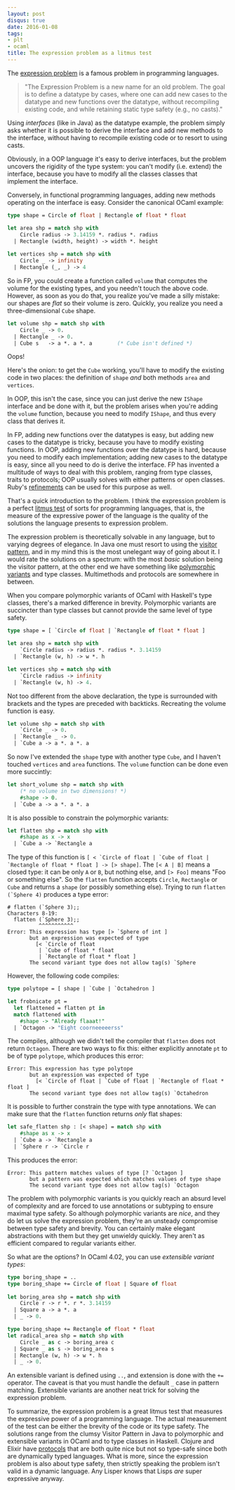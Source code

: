```yaml
---
layout: post
disqus: true
date: 2016-01-08
tags: 
- plt
- ocaml
title: The expression problem as a litmus test 
---
```


The [expression problem](https://en.wikipedia.org/wiki/Expression_problem) is a famous problem in
programming languages. 

> "The Expression Problem is a new name for an old problem. The goal is to define a datatype by
> cases, where one can add new cases to the datatype and new functions over the datatype, without
> recompiling existing code, and while retaining static type safety (e.g., no casts)."

Using *interfaces* (like in Java) as the datatype example, the problem simply asks whether it is
possible to derive the interface and add new methods to the interface, without having to recompile
existing code or to resort to using casts.

Obviously, in a OOP language it's easy to derive interfaces, but the problem uncovers the rigidity
of the type system: you can't modify (i.e. extend) the interface, because you have to modify all the
classes classes that implement the interface.

Conversely, in functional programming languages, adding new methods operating on the interface is
easy. Consider the canonical OCaml example:

```ocaml
type shape = Circle of float | Rectangle of float * float

let area shp = match shp with
    Circle radius -> 3.14159 *. radius *. radius
  | Rectangle (width, height) -> width *. height
  
let vertices shp = match shp with 
    Circle _ -> infinity
  | Rectangle (_, _) -> 4
```

So in FP, you could create a function called `volume` that computes the volume for the existing
types, and you needn't touch the above code. However, as soon as you do that, you realize you've
made a silly mistake: our shapes are *flat* so their volume is zero. Quickly, you realize you need a
three-dimensional `Cube` shape.

```ocaml
let volume shp = match shp with
    Circle _ -> 0.
  | Rectangle _ -> 0.
  | Cube s   -> a *. a *. a        (* Cube isn't defined *)
```

Oops!

Here's the onion: to get the `Cube` working, you'll have to modify the existing code in two places:
the definition of `shape` *and* both methods `area` and `vertices`.

In OOP, this isn't the case, since you can just derive the new `IShape` interface and be done with
it, but the problem arises when you're adding the `volume` function, because you need to modify
`IShape`, and thus every class that derives it.

In FP, adding new functions over the datatypes is easy, but adding new cases to the datatype is
tricky, because you have to modify existing functions. In OOP, adding new functions over the
datatype is hard, because you need to modify each implementation; adding new cases to the datatype
is easy, since all you need to do is derive the interface. FP has invented a multitude of ways to
deal with this problem, ranging from type classes, traits to protocols; OOP usually solves with
either patterns or open classes. Ruby's
[refinements](http://devblog.avdi.org/2015/05/20/so-whats-the-deal-with-ruby-refinements-anyway/)
can be used for this purpose as well.

That's a quick introduction to the problem. I think the expression problem is a perfect
[litmus test](https://en.wikipedia.org/wiki/Litmus#Uses) of sorts for programming languages, that
is, the measure of the expressive power of the language is the quality of the solutions the language
presents to expression problem.

The expression problem is theoretically solvable in any language, but to varying degrees of
elegance. In Java one must resort to using the
[visitor pattern](https://en.wikipedia.org/wiki/Visitor_pattern), and in my mind this is the most
unelegant way of going about it. I would rate the solutions on a spectrum: with the most *basic*
solution being the visitor pattern, at the other end we have something like
[polymorphic variants](http://www.math.nagoya-u.ac.jp/~garrigue/papers/fose2000.html) and type
classes. Multimethods and protocols are somewhere in between.

When you compare polymorphic variants of OCaml with Haskell's type classes, there's a marked
difference in brevity. Polymorphic variants are succincter than type classes but cannot provide the
same level of type safety.

```ocaml
type shape = [ `Circle of float | `Rectangle of float * float ]

let area shp = match shp with
    `Circle radius -> radius *. radius *. 3.14159
  | `Rectangle (w, h) -> w *. h

let vertices shp = match shp with
    `Circle radius -> infinity
  | `Rectangle (w, h) -> 4.
```

Not too different from the above declaration, the type is surrounded with brackets and the types are
preceded with backticks. Recreating the volume function is easy.

```ocaml
let volume shp = match shp with
    `Circle _ -> 0.
  | `Rectangle _ -> 0.
  | `Cube a -> a *. a *. a
```

So now I've extended the `shape` type with another type `Cube`, and I haven't touched `vertices` and
`area` functions. The `volume` function can be done even more succintly:

```ocaml
let short_volume shp = match shp with
    (* no volume in two dimensions! *)
    #shape -> 0.
  | `Cube a -> a *. a *. a
```

It is also possible to constrain the polymorphic variants:

```ocaml
let flatten shp = match shp with
    #shape as x -> x
  | `Cube a -> `Rectangle a
```

The type of this function is
``[ < `Circle of float | `Cube of float | `Rectangle of float * float ] -> [> shape]``. The
`[< A | B]` means a closed type: it can be only `A` or `B`, but nothing else, and `[> Foo]` means
"Foo or something else". So the `flatten` function accepts `Circle`, `Rectangle` or `Cube` and
returns a `shape` (or possibly something else). Trying to run ``flatten (`Sphere 4)`` produces a
type error:

```
# flatten (`Sphere 3);;
Characters 8-19:
  flatten (`Sphere 3);;
          ^^^^^^^^^^^
Error: This expression has type [> `Sphere of int ]
       but an expression was expected of type
         [< `Circle of float
          | `Cube of float * float
          | `Rectangle of float * float ]
       The second variant type does not allow tag(s) `Sphere
```

However, the following code compiles:

```ocaml
type polytope = [ shape | `Cube | `Octahedron ]

let frobnicate pt =
  let flattened = flatten pt in
  match flattened with
    #shape -> "Already flaaat!"
  | `Octagon -> "Eight coorneeeeerss"
```

The compiles, although we didn't tell the compiler that `flatten` does not return
``Octagon``. There are two ways to fix this: either explicitly annotate `pt` to be of type
`polytope`, which produces this error:

```
Error: This expression has type polytope
       but an expression was expected of type
         [< `Circle of float | `Cube of float | `Rectangle of float * float ]
       The second variant type does not allow tag(s) `Octahedron
```

It is possible to further constrain the type with type annotations. We can make sure that the
`flatten` function returns *only* flat shapes: 

```ocaml
let safe_flatten shp : [< shape] = match shp with
    #shape as x -> x
  | `Cube a -> `Rectangle a
  | `Sphere r -> `Circle r
```

This produces the error:

```
Error: This pattern matches values of type [? `Octagon ]
       but a pattern was expected which matches values of type shape
       The second variant type does not allow tag(s) `Octagon
```

The problem with polymorphic variants is you quickly reach an absurd level of complexity and are
forced to use annotations or subtyping to ensure maximal type safety. So although polymorphic
variants are *nice*, and they do let us solve the expression problem, they're an unsteady compromise
between type safety and brevity. You can certainly make elegant abstractions with them but they get
unwieldy quickly. They aren't as efficient compared to regular variants either.

So what are the options? In OCaml 4.02, you can use *extensible variant types*: 

```ocaml
type boring_shape = ..
type boring_shape += Circle of float | Square of float
                                                   
let boring_area shp = match shp with
    Circle r -> r *. r *. 3.14159
  | Square a -> a *. a
  | _ -> 0.

type boring_shape += Rectangle of float * float
let radical_area shp = match shp with
    Circle _ as c -> boring_area c
  | Square _ as s -> boring_area s
  | Rectangle (w, h) -> w *. h
  | _ -> 0.
``` 

An extensible variant is defined using `..`, and extension is done with the `+=` operator. The
caveat is that you must handle the default `_` case in pattern matching. Extensible variants are
another neat trick for solving the expression problem.

To summarize, the expression problem is a great litmus test that measures the expressive power of a
programming language. The actual measurement of the test can be either the brevity of the code or
its type safety. The solutions range from the clumsy Visitor Pattern in Java to polymorphic and
extensible variants in OCaml and to type classes in Haskell. Clojure and Elixir have
[protocols](http://clojure.org/protocols) that are both quite nice but not so type-safe since both
are dynamically typed languages. What is more, since the expression problem is also about type
safety, then strictly speaking the problem isn't valid in a dynamic language. Any Lisper knows that
Lisps *are* super expressive anyway.






